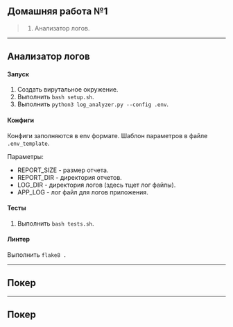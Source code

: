 ## Домашняя работа №1
> 1. Анализатор логов.

---

## Анализатор логов
#### Запуск 
1. Создать вирутальное окружение.
2. Выполнить `bash setup.sh`.
3. Выполнить `python3 log_analyzer.py --config .env`.

#### Конфиги
Конфиги заполняются в env формате. Шаблон параметров в файле `.env_template`.

Параметры:
- REPORT_SIZE - размер отчета.
- REPORT_DIR - директория отчетов.
- LOG_DIR - директория логов (здесь тщет лог файлы).
- APP_LOG - лог файл для логов приложения.

#### Тесты
1. Выполнить `bash tests.sh`.

#### Линтер
Выполнить `flake8 .`

---

## Покер

---

## Покер


